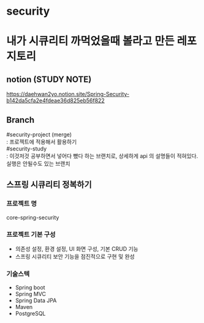 # security
# 내가 시큐리티 까먹었을때 볼라고 만든 레포지토리

## notion (STUDY NOTE)  
https://daehwan2yo.notion.site/Spring-Security-b142da5cfa2e4fdeae36d825eb56f822  

## Branch
 #security-project (merge)  
 : 프로젝트에 적용해서 활용하기  
 #security-study  
 : 이것저것 공부하면서 넣어다 뺐다 하는 브랜치로, 상세하게 api 의 설명들이 적혀있다.  
   실행은 안될수도 있는 브랜치

## 스프링 시큐리티 정복하기

### 프로젝트 명
core-spring-security  

### 프로젝트 기본 구성
- 의존성 설정, 환경 설정, UI 화면 구성, 기본 CRUD 기능  
- 스프링 시큐리티 보안 기능을 점진적으로 구현 및 완성  

### 기술스텍
- Spring boot  
- Spring MVC  
- Spring Data JPA  
- Maven  
- PostgreSQL  
  
  
